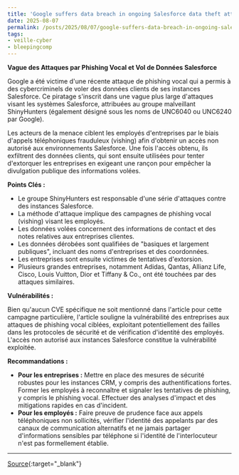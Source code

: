 ```yaml
---
title: 'Google suffers data breach in ongoing Salesforce data theft attacks'
date: 2025-08-07
permalink: /posts/2025/08/07/google-suffers-data-breach-in-ongoing-salesforce-data-theft-attacks/
tags:
- veille-cyber
- bleepingcomp
---
```

**Vague des Attaques par Phishing Vocal et Vol de Données Salesforce**

Google a été victime d'une récente attaque de phishing vocal qui a permis à des cybercriminels de voler des données clients de ses instances Salesforce. Ce piratage s'inscrit dans une vague plus large d'attaques visant les systèmes Salesforce, attribuées au groupe malveillant ShinyHunters (également désigné sous les noms de UNC6040 ou UNC6240 par Google).

Les acteurs de la menace ciblent les employés d'entreprises par le biais d'appels téléphoniques frauduleux (vishing) afin d'obtenir un accès non autorisé aux environnements Salesforce. Une fois l'accès obtenu, ils exfiltrent des données clients, qui sont ensuite utilisées pour tenter d'extorquer les entreprises en exigeant une rançon pour empêcher la divulgation publique des informations volées.

**Points Clés :**

*   Le groupe ShinyHunters est responsable d'une série d'attaques contre des instances Salesforce.
*   La méthode d'attaque implique des campagnes de phishing vocal (vishing) visant les employés.
*   Les données volées concernent des informations de contact et des notes relatives aux entreprises clientes.
*   Les données dérobées sont qualifiées de "basiques et largement publiques", incluant des noms d'entreprises et des coordonnées.
*   Les entreprises sont ensuite victimes de tentatives d'extorsion.
*   Plusieurs grandes entreprises, notamment Adidas, Qantas, Allianz Life, Cisco, Louis Vuitton, Dior et Tiffany & Co., ont été touchées par des attaques similaires.

**Vulnérabilités :**

Bien qu'aucun CVE spécifique ne soit mentionné dans l'article pour cette campagne particulière, l'article souligne la vulnérabilité des entreprises aux attaques de phishing vocal ciblées, exploitant potentiellement des failles dans les protocoles de sécurité et de vérification d'identité des employés. L'accès non autorisé aux instances Salesforce constitue la vulnérabilité exploitée.

**Recommandations :**

*   **Pour les entreprises :** Mettre en place des mesures de sécurité robustes pour les instances CRM, y compris des authentifications fortes. Former les employés à reconnaître et signaler les tentatives de phishing, y compris le phishing vocal. Effectuer des analyses d'impact et des mitigations rapides en cas d'incident.
*   **Pour les employés :** Faire preuve de prudence face aux appels téléphoniques non sollicités, vérifier l'identité des appelants par des canaux de communication alternatifs et ne jamais partager d'informations sensibles par téléphone si l'identité de l'interlocuteur n'est pas formellement établie.

---
[Source](https://www.bleepingcomputer.com/news/security/google-suffers-data-breach-in-ongoing-salesforce-data-theft-attacks/){:target="_blank"}
